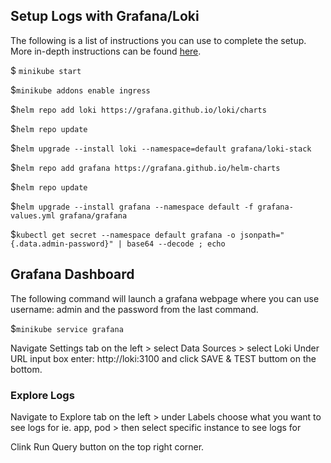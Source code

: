 
## Setup Logs with Grafana/Loki

The following is a list of instructions you can use to complete the setup. More in-depth instructions can be found [here](https://medium.com/codex/setup-grafana-loki-on-local-k8s-cluster-minikube-90450e9896a8). 

$ ```minikube start```

$```minikube addons enable ingress```

$```helm repo add loki https://grafana.github.io/loki/charts```

$```helm repo update```

$```helm upgrade --install loki --namespace=default grafana/loki-stack```

$```helm repo add grafana https://grafana.github.io/helm-charts```

$```helm repo update```

$```helm upgrade --install grafana --namespace default -f grafana-values.yml grafana/grafana```

$```kubectl get secret --namespace default grafana -o jsonpath="{.data.admin-password}" | base64 --decode ; echo```

## Grafana Dashboard

The following command will launch a grafana webpage where you can use username: admin and the password from the last command. 

$```minikube service grafana```

Navigate Settings tab on the left > select Data Sources > select Loki
  Under URL input box enter: http://loki:3100 and click SAVE & TEST buttom on the bottom.
  
### Explore Logs

Navigate to Explore tab on the left > under Labels choose what you want to see logs for ie. app, pod > then select specific instance to see logs for

Clink Run Query button on the top right corner.
